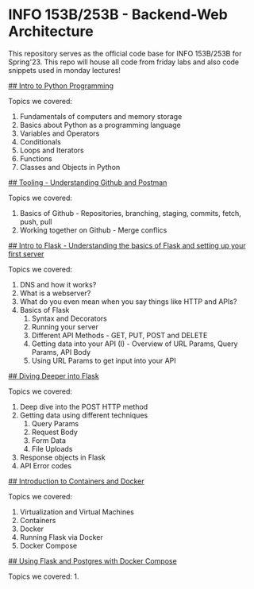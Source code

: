 # INFO 153B/253B - Backend-Web Architecture

This repository serves as the official code base for INFO 153B/253B for Spring'23. This repo will house all code from friday labs and also code snippets used in monday lectures!

[## Intro to Python Programming](./Intro%20to%20Python/Intro%20to%20Python.md)

Topics we covered:
1. Fundamentals of computers and memory storage
2. Basics about Python as a programming language
2. Variables and Operators
3. Conditionals
4. Loops and Iterators
5. Functions
6. Classes and Objects in Python

[## Tooling - Understanding Github and Postman](./Tooling/Github.md)

Topics we covered:
1. Basics of Github - Repositories, branching, staging, commits, fetch, push, pull
2. Working together on Github - Merge conflics

[## Intro to Flask - Understanding the basics of Flask and setting up your first server](./Intro%20to%20Flask/README.md)

Topics we covered:
1. DNS and how it works?
2. What is a webserver?
3. What do you even mean when you say things like HTTP and APIs?
4. Basics of Flask
    1. Syntax and Decorators
    2. Running your server
    3. Different API Methods - GET, PUT, POST and DELETE
    4. Getting data into your API (I) - Overview of URL Params, Query Params, API Body
    5. Using URL Params to get input into your API

[## Diving Deeper into Flask](./Diving%20Deeper%20into%20Flask/README.md)

Topics we covered:
1. Deep dive into the POST HTTP method
2. Getting data using different techniques
    1. Query Params
    2. Request Body
    3. Form Data
    4. File Uploads
3. Response objects in Flask
4. API Error codes

[## Introduction to Containers and Docker](./Docker/README.md)

Topics we covered:
1. Virtualization and Virtual Machines
2. Containers
3. Docker
4. Running Flask via Docker
5. Docker Compose

[## Using Flask and Postgres with Docker Compose](./Flask%2C%20DBs%20and%20Docker/README.md)

Topics we covered:
1. 